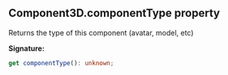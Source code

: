 
## Component3D.componentType property

Returns the type of this component (avatar, model, etc)

**Signature:**

```typescript
get componentType(): unknown;
```
